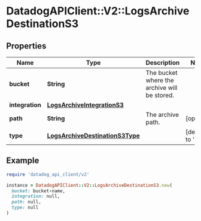 # DatadogAPIClient::V2::LogsArchiveDestinationS3

## Properties

| Name            | Type                                                                | Description                                  | Notes                     |
| --------------- | ------------------------------------------------------------------- | -------------------------------------------- | ------------------------- |
| **bucket**      | **String**                                                          | The bucket where the archive will be stored. |                           |
| **integration** | [**LogsArchiveIntegrationS3**](LogsArchiveIntegrationS3.md)         |                                              |                           |
| **path**        | **String**                                                          | The archive path.                            | [optional]                |
| **type**        | [**LogsArchiveDestinationS3Type**](LogsArchiveDestinationS3Type.md) |                                              | [default to &#39;s3&#39;] |

## Example

```ruby
require 'datadog_api_client/v2'

instance = DatadogAPIClient::V2::LogsArchiveDestinationS3.new(
  bucket: bucket-name,
  integration: null,
  path: null,
  type: null
)
```
